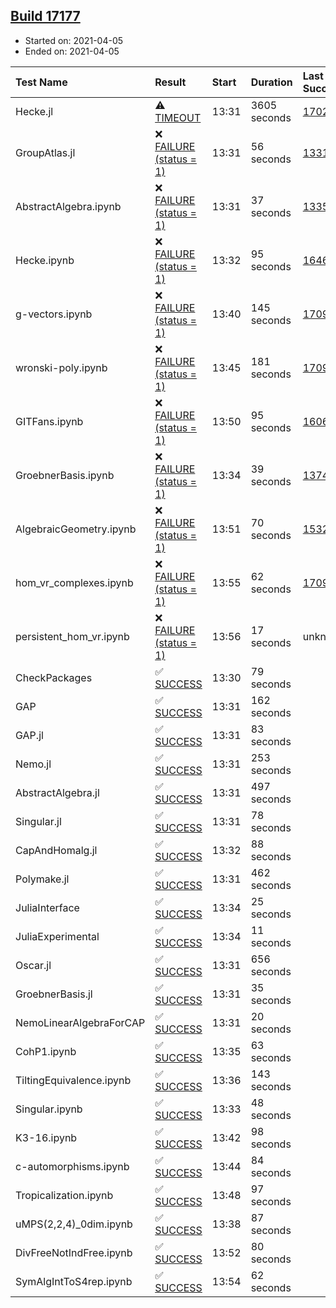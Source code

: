 ## [Build 17177](https://oscarci.mathematik.uni-kl.de/job/oscar/17177/)

* Started on: 2021-04-05
* Ended on: 2021-04-05

| Test Name    | Result | Start | Duration | Last Success | First Failure |
|:-------------|:-------|:------|:---------|:-------------|:--------------|
| Hecke.jl | ⚠ [TIMEOUT](https://oscarci.mathematik.uni-kl.de/job/oscar/17177/artifact/logs/build-17177/Hecke.jl.log) | 13:31 | 3605 seconds | [17022](https://oscarci.mathematik.uni-kl.de/job/oscar/17022/) | [17023](https://oscarci.mathematik.uni-kl.de/job/oscar/17023/) |
| GroupAtlas.jl | ❌ [FAILURE (status = 1)](https://oscarci.mathematik.uni-kl.de/job/oscar/17177/artifact/logs/build-17177/GroupAtlas.jl.log) | 13:31 | 56 seconds | [13311](https://oscarci.mathematik.uni-kl.de/job/oscar/13311/) | [13312](https://oscarci.mathematik.uni-kl.de/job/oscar/13312/) |
| AbstractAlgebra.ipynb | ❌ [FAILURE (status = 1)](https://oscarci.mathematik.uni-kl.de/job/oscar/17177/artifact/logs/build-17177/AbstractAlgebra.ipynb.log) | 13:31 | 37 seconds | [13355](https://oscarci.mathematik.uni-kl.de/job/oscar/13355/) | [13356](https://oscarci.mathematik.uni-kl.de/job/oscar/13356/) |
| Hecke.ipynb | ❌ [FAILURE (status = 1)](https://oscarci.mathematik.uni-kl.de/job/oscar/17177/artifact/logs/build-17177/Hecke.ipynb.log) | 13:32 | 95 seconds | [16463](https://oscarci.mathematik.uni-kl.de/job/oscar/16463/) | [16464](https://oscarci.mathematik.uni-kl.de/job/oscar/16464/) |
| g-vectors.ipynb | ❌ [FAILURE (status = 1)](https://oscarci.mathematik.uni-kl.de/job/oscar/17177/artifact/logs/build-17177/g-vectors.ipynb.log) | 13:40 | 145 seconds | [17099](https://oscarci.mathematik.uni-kl.de/job/oscar/17099/) | [17100](https://oscarci.mathematik.uni-kl.de/job/oscar/17100/) |
| wronski-poly.ipynb | ❌ [FAILURE (status = 1)](https://oscarci.mathematik.uni-kl.de/job/oscar/17177/artifact/logs/build-17177/wronski-poly.ipynb.log) | 13:45 | 181 seconds | [17098](https://oscarci.mathematik.uni-kl.de/job/oscar/17098/) | [17099](https://oscarci.mathematik.uni-kl.de/job/oscar/17099/) |
| GITFans.ipynb | ❌ [FAILURE (status = 1)](https://oscarci.mathematik.uni-kl.de/job/oscar/17177/artifact/logs/build-17177/GITFans.ipynb.log) | 13:50 | 95 seconds | [16068](https://oscarci.mathematik.uni-kl.de/job/oscar/16068/) | [16069](https://oscarci.mathematik.uni-kl.de/job/oscar/16069/) |
| GroebnerBasis.ipynb | ❌ [FAILURE (status = 1)](https://oscarci.mathematik.uni-kl.de/job/oscar/17177/artifact/logs/build-17177/GroebnerBasis.ipynb.log) | 13:34 | 39 seconds | [13748](https://oscarci.mathematik.uni-kl.de/job/oscar/13748/) | [13749](https://oscarci.mathematik.uni-kl.de/job/oscar/13749/) |
| AlgebraicGeometry.ipynb | ❌ [FAILURE (status = 1)](https://oscarci.mathematik.uni-kl.de/job/oscar/17177/artifact/logs/build-17177/AlgebraicGeometry.ipynb.log) | 13:51 | 70 seconds | [15322](https://oscarci.mathematik.uni-kl.de/job/oscar/15322/) | [15323](https://oscarci.mathematik.uni-kl.de/job/oscar/15323/) |
| hom_vr_complexes.ipynb | ❌ [FAILURE (status = 1)](https://oscarci.mathematik.uni-kl.de/job/oscar/17177/artifact/logs/build-17177/hom_vr_complexes.ipynb.log) | 13:55 | 62 seconds | [17099](https://oscarci.mathematik.uni-kl.de/job/oscar/17099/) | [17100](https://oscarci.mathematik.uni-kl.de/job/oscar/17100/) |
| persistent_hom_vr.ipynb | ❌ [FAILURE (status = 1)](https://oscarci.mathematik.uni-kl.de/job/oscar/17177/artifact/logs/build-17177/persistent_hom_vr.ipynb.log) | 13:56 | 17 seconds | unknown | unknown |
| CheckPackages | ✅ [SUCCESS](https://oscarci.mathematik.uni-kl.de/job/oscar/17177/artifact/logs/build-17177/CheckPackages.log) | 13:30 | 79 seconds |  |  |
| GAP | ✅ [SUCCESS](https://oscarci.mathematik.uni-kl.de/job/oscar/17177/artifact/logs/build-17177/GAP.log) | 13:31 | 162 seconds |  |  |
| GAP.jl | ✅ [SUCCESS](https://oscarci.mathematik.uni-kl.de/job/oscar/17177/artifact/logs/build-17177/GAP.jl.log) | 13:31 | 83 seconds |  |  |
| Nemo.jl | ✅ [SUCCESS](https://oscarci.mathematik.uni-kl.de/job/oscar/17177/artifact/logs/build-17177/Nemo.jl.log) | 13:31 | 253 seconds |  |  |
| AbstractAlgebra.jl | ✅ [SUCCESS](https://oscarci.mathematik.uni-kl.de/job/oscar/17177/artifact/logs/build-17177/AbstractAlgebra.jl.log) | 13:31 | 497 seconds |  |  |
| Singular.jl | ✅ [SUCCESS](https://oscarci.mathematik.uni-kl.de/job/oscar/17177/artifact/logs/build-17177/Singular.jl.log) | 13:31 | 78 seconds |  |  |
| CapAndHomalg.jl | ✅ [SUCCESS](https://oscarci.mathematik.uni-kl.de/job/oscar/17177/artifact/logs/build-17177/CapAndHomalg.jl.log) | 13:32 | 88 seconds |  |  |
| Polymake.jl | ✅ [SUCCESS](https://oscarci.mathematik.uni-kl.de/job/oscar/17177/artifact/logs/build-17177/Polymake.jl.log) | 13:31 | 462 seconds |  |  |
| JuliaInterface | ✅ [SUCCESS](https://oscarci.mathematik.uni-kl.de/job/oscar/17177/artifact/logs/build-17177/JuliaInterface.log) | 13:34 | 25 seconds |  |  |
| JuliaExperimental | ✅ [SUCCESS](https://oscarci.mathematik.uni-kl.de/job/oscar/17177/artifact/logs/build-17177/JuliaExperimental.log) | 13:34 | 11 seconds |  |  |
| Oscar.jl | ✅ [SUCCESS](https://oscarci.mathematik.uni-kl.de/job/oscar/17177/artifact/logs/build-17177/Oscar.jl.log) | 13:31 | 656 seconds |  |  |
| GroebnerBasis.jl | ✅ [SUCCESS](https://oscarci.mathematik.uni-kl.de/job/oscar/17177/artifact/logs/build-17177/GroebnerBasis.jl.log) | 13:31 | 35 seconds |  |  |
| NemoLinearAlgebraForCAP | ✅ [SUCCESS](https://oscarci.mathematik.uni-kl.de/job/oscar/17177/artifact/logs/build-17177/NemoLinearAlgebraForCAP.log) | 13:31 | 20 seconds |  |  |
| CohP1.ipynb | ✅ [SUCCESS](https://oscarci.mathematik.uni-kl.de/job/oscar/17177/artifact/logs/build-17177/CohP1.ipynb.log) | 13:35 | 63 seconds |  |  |
| TiltingEquivalence.ipynb | ✅ [SUCCESS](https://oscarci.mathematik.uni-kl.de/job/oscar/17177/artifact/logs/build-17177/TiltingEquivalence.ipynb.log) | 13:36 | 143 seconds |  |  |
| Singular.ipynb | ✅ [SUCCESS](https://oscarci.mathematik.uni-kl.de/job/oscar/17177/artifact/logs/build-17177/Singular.ipynb.log) | 13:33 | 48 seconds |  |  |
| K3-16.ipynb | ✅ [SUCCESS](https://oscarci.mathematik.uni-kl.de/job/oscar/17177/artifact/logs/build-17177/K3-16.ipynb.log) | 13:42 | 98 seconds |  |  |
| c-automorphisms.ipynb | ✅ [SUCCESS](https://oscarci.mathematik.uni-kl.de/job/oscar/17177/artifact/logs/build-17177/c-automorphisms.ipynb.log) | 13:44 | 84 seconds |  |  |
| Tropicalization.ipynb | ✅ [SUCCESS](https://oscarci.mathematik.uni-kl.de/job/oscar/17177/artifact/logs/build-17177/Tropicalization.ipynb.log) | 13:48 | 97 seconds |  |  |
| uMPS(2,2,4)_0dim.ipynb | ✅ [SUCCESS](https://oscarci.mathematik.uni-kl.de/job/oscar/17177/artifact/logs/build-17177/uMPS-2-2-4-_0dim.ipynb.log) | 13:38 | 87 seconds |  |  |
| DivFreeNotIndFree.ipynb | ✅ [SUCCESS](https://oscarci.mathematik.uni-kl.de/job/oscar/17177/artifact/logs/build-17177/DivFreeNotIndFree.ipynb.log) | 13:52 | 80 seconds |  |  |
| SymAlgIntToS4rep.ipynb | ✅ [SUCCESS](https://oscarci.mathematik.uni-kl.de/job/oscar/17177/artifact/logs/build-17177/SymAlgIntToS4rep.ipynb.log) | 13:54 | 62 seconds |  |  |
